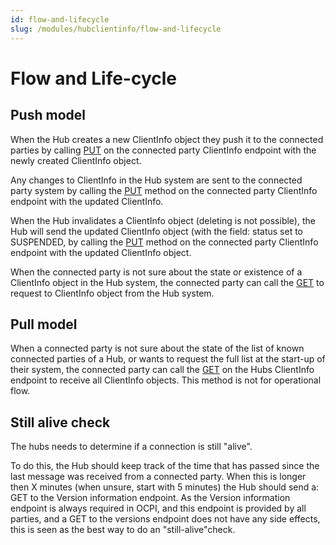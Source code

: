 ```yaml
---
id: flow-and-lifecycle
slug: /modules/hubclientinfo/flow-and-lifecycle
---
```

# Flow and Life-cycle

## Push model

When the Hub creates a new ClientInfo object they push it to the connected parties by calling
[PUT](/06-modules/10-hubclientinfo/05-interfaces.md#put-method) on the connected party ClientInfo endpoint with the
newly created ClientInfo object.

Any changes to ClientInfo in the Hub system are sent to the connected party system by calling the
[PUT](/06-modules/10-hubclientinfo/05-interfaces.md#put-method) method on the connected party ClientInfo endpoint with
the updated ClientInfo.

When the Hub invalidates a ClientInfo object (deleting is not possible), the Hub will send the updated ClientInfo object
(with the field: status set to SUSPENDED, by calling the [PUT](/06-modules/10-hubclientinfo/05-interfaces.md#put-method)
method on the connected party ClientInfo endpoint with the updated ClientInfo object.

When the connected party is not sure about the state or existence of a ClientInfo object in the Hub system, the
connected party can call the [GET](/06-modules/10-hubclientinfo/05-interfaces.md#get-method-1) to request to ClientInfo
object from the Hub system.

## Pull model

When a connected party is not sure about the state of the list of known connected parties of a Hub, or wants to request
the full list at the start-up of their system, the connected party can call the
[GET](/06-modules/10-hubclientinfo/05-interfaces.md#get-method-1) on the Hubs ClientInfo endpoint to receive all
ClientInfo objects. This method is not for operational flow.

## Still alive check

The hubs needs to determine if a connection is still "alive".

To do this, the Hub should keep track of the time that has passed since the last message was received from a connected
party. When this is longer then X minutes (when unsure, start with 5 minutes) the Hub should send a: GET to the Version
information endpoint. As the Version information endpoint is always required in OCPI, and this endpoint is provided by
all parties, and a GET to the versions endpoint does not have any side effects, this is seen as the best way to do an
"still-alive"check.
